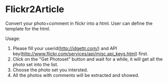 Flickr2Article
==============

Convert your photo+comment in flickr into a html. User can define the template for the html.

Usage:
1. Please fill your userid(http://idgettr.com/) and API key(http://www.flickr.com/services/api/misc.api_keys.html) first.
2. Click on the "Get Photoset" button and wait for a while, it will get all the photo set into the list.
3. Choose the photo set you intersted.
4. All the photos with comments will be extracted and showed.


